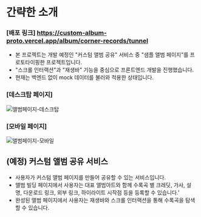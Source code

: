 # 간략한 소개

### [배포 링크] https://custom-album-proto.vercel.app/album/corner-records/tunnel

- 본 프로젝트는 개발 예정인 "커스텀 앨범 공유" 서비스 중 "샘플 앨범 페이지"를 프로토타이핑한 프로젝트입니다.
- "스크롤 인터랙션"과 "재생바" 기능을 중심으로 프론트엔드 개발을 진행했습니다.
- 현재는 백엔드 없이 mock 데이터를 불러와 적용한 상태입니다.

### [데스크탑 페이지]

![앨범페이지-데스크탑](https://github.com/boostksm/custom-album-proto/assets/109154976/236104dd-449d-4df0-bd3f-efee31bb8076)

### [모바일 페이지]

![앨범페이지-모바일](https://github.com/boostksm/custom-album-proto/assets/109154976/12c54a82-8383-4c15-a8a8-dbfc22a564e7)

## (예정) 커스텀 앨범 공유 서비스

- 사용자가 커스텀 앨범 페이지를 만들어 공유할 수 있는 서비스입니다.
- 앨범 빌딩 페이지에서 사용자는 대표 앨범아트와 함께 수록곡 별 크레딧, 가사, 설명, 다운로드 링크, 외부 링크, 하이라이트 시작점 등을 등록할 수 있습니다.'
- 완성된 앨범 페이지에서 사용자는 재생바와 스크롤 인터랙션을 통해 수록곡을 탐색할 수 있습니다.
